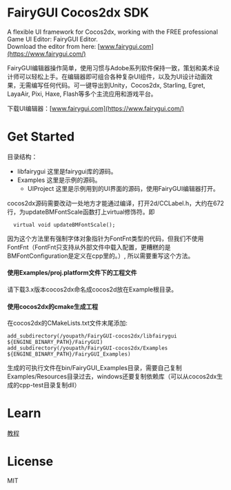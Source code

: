 FairyGUI Cocos2dx SDK
====

A flexible UI framework for Cocos2dx, working with the FREE professional Game UI Editor: FairyGUI Editor.  
Download the editor from here: [www.fairygui.com](https://www.fairygui.com/)  

FairyGUI编辑器操作简单，使用习惯与Adobe系列软件保持一致，策划和美术设计师可以轻松上手。在编辑器即可组合各种复杂UI组件，以及为UI设计动画效果，无需编写任何代码。可一键导出到Unity，Cocos2dx, Starling, Egret, LayaAir, Pixi, Haxe, Flash等多个主流应用和游戏平台。

下载UI编辑器：[www.fairygui.com](https://www.fairygui.com/)

Get Started
====

目录结构：
- libfairygui 这里是fairygui库的源码。
- Examples 这里是示例的源码。
  - UIProject 这里是示例用到的UI界面的源码，使用FairyGUI编辑器打开。

cocos2dx源码需要改动一处地方才能通过编译，打开2d/CCLabel.h，大约在672行，为updateBMFontScale函数打上virtual修饰符。即
  ```
    virtual void updateBMFontScale();
  ```
  因为这个方法里有强制字体对象指针为FontFnt类型的代码，但我们不使用FontFnt（FontFnt只支持从外部文件中载入配置，更糟糕的是BMFontConfiguration是定义在cpp里的。）, 所以需要重写这个方法。

#### 使用Examples/proj.platform文件下的工程文件
请下载3.x版本cocos2dx命名成cocos2d放在Example根目录。

#### 使用cocos2dx的cmake生成工程
在cocos2dx的CMakeLists.txt文件末尾添加:
```
add_subdirectory(/youpath/FairyGUI-cocos2dx/libfairygui ${ENGINE_BINARY_PATH}/FairyGUI)
add_subdirectory(/youpath/FairyGUI-cocos2dx/Examples ${ENGINE_BINARY_PATH}/FairyGUI_Examples)
```
生成的可执行文件在bin/FairyGUI_Examples目录，需要自己复制Examples/Resources目录过去，windows还要复制依赖库（可以从cocos2dx生成的cpp-test目录复制dll）

Learn
====

[教程](https://www.fairygui.com/docs/guide/index.html)  

License
====

MIT
